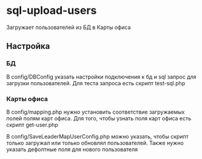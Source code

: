 # sql-upload-users

Загружает пользователей из БД в Карты офиса

## Настройка

### БД

В config/DBConfig указать настройки подключения к бд и sql запрос для загрузки пользователей.
Для теста запроса есть скрипт test-sql.php

### Карты офиса

В config/mapping.php нужно установить соответствие загружаемых полей полям карт офиса.
Для того, чтобы узнать поля карт офиса есть скрипт get-user.php

В config/SaveLeaderMapUserConfig.php можно указать, чтобы скрипт только загружал или только обновлял пользователей.
Также нужно указать дефолтные поля для нового пользователя
